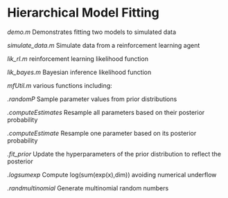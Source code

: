 # Hierarchical Model Fitting

*demo.m*            Demonstrates fitting two models to simulated data

*simulate_data.m*   Simulate data from a reinforcement learning agent

*lik_rl.m*          reinforcement learning likelihood function

*lik_bayes.m*       Bayesian inference likelihood function

*mfUtil.m*          various functions including:

*.randomP*            Sample parameter values from prior distributions

*.computeEstimates*   Resample all parameters based on their posterior probability

*.computeEstimate*    Resample one parameter based on its posterior probability

*.fit_prior*          Update the hyperparameters of the prior distribution to reflect the posterior

*.logsumexp*          Compute log(sum(exp(x),dim)) avoiding numerical underflow

*.randmultinomial*    Generate multinomial random numbers
